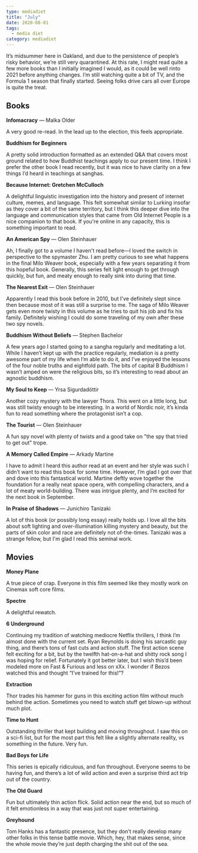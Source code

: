 ```yaml
---
type: mediadiet
title: "July"
date: 2020-08-01
tags:
  - media diet
category: mediadiet
---
```


It’s midsummer here in Oakland, and due to the persistence of people’s risky behavior, we’re still very quarantined. At this rate, I might read quite a few more books than I initially imagined I would, as it could be well rinto 2021 before anything changes. I’m still watching quite a bit of TV, and the Formula 1 season that finally started. Seeing folks drive cars all over Europe is quite the treat.

<!--more-->

## Books

**Infomacracy** — Malka Older

A very good re-read. In the lead up to the election, this feels appropriate.

**Buddhism for Beginners**

A pretty solid introduction formatted as an extended Q&A that covers most ground related to how Buddhist teachings apply to our present time. I think I prefer the other book I read recently, but it was nice to have clarity on a few things I’d heard in teachings at sanghas.

**Because Internet: Gretchen McCulloch**

A delightful linguistic investigation into the history and present of internet culture, memes, and language. This felt somewhat similar to Lurking insofar as they cover a bit of the same territory, but I think this deeper dive into the language and communication styles that came from Old Internet People is a nice companion to that book. If you're online in any capacity, this is something important to read.

**An American Spy** — Olen Steinhauer

Ah, I finally got to a volume I haven't read before—I loved the switch in perspective to the spymaster Zhu. I am pretty curious to see what happens in the final Milo Weaver book, especially with a few years separating it from this hopeful book. Generally, this series felt light enough to get through quickly, but fun, and meaty enough to really sink into during that time.

**The Nearest Exit** — Olen Steinhauer

Apparently I read this book before in 2010, but I've definitely slept since then because most of it was still a surprise to me. The saga of Milo Weaver gets even more twisty in this volume as he tries to quit his job and fix his family. Definitely wishing I could do some traveling of my own after these two spy novels.

**Buddhism Without Beliefs** — Stephen Bachelor

A few years ago I started going to a sangha regularly and meditating a lot. While I haven’t kept up with the practice regularly, mediation is a pretty awesome part of my life when I’m able to do it, and I’ve enjoyed the lessons of the four noble truths and eightfold path. The bits of capital B Buddhism I wasn’t amped on were the religious bits, so it’s interesting to read about an agnostic buddhism. 

**My Soul to Keep** — Yrsa Sigurdadóttir

Another cozy mystery with the lawyer Thora. This went on a little long, but was still twisty enough to be interesting. In a world of Nordic noir, it’s kinda fun to read something where the protagonist isn’t a cop.

**The Tourist** — Olen Steinhauer

A fun spy novel with plenty of twists and a good take on "the spy that tried to get out" trope.

**A Memory Called Empire** — Arkady Martine

I have to admit I heard this author read at an event and her style was such I didn’t want to read this book for some time. However, I’m glad I got over that and dove into this fantastical world. Martine deftly wove together the foundation for a really neat space opera, with compelling characters, and a lot of meaty world-building. There was intrigue plenty, and I’m excited for the next book in September.

**In Praise of Shadows** — Junichiro Tanizaki

A lot of this book (or possibly long essay) really holds up. I love all the bits about soft lighting and over-illumination killing mystery and beauty, but the parts of skin color and race are definitely not of-the-times. Tanizaki was a strange fellow, but I'm glad I read this seminal work.

## Movies

**Money Plane**

A true piece of crap. Everyone in this film seemed like they mostly work on Cinemax soft core films.

**Spectre**

A delightful rewatch.

**6 Underground**

Continuing my tradition of watching mediocre Netflix thrillers, I think I’m almost done with the current set. Ryan Reynolds is doing his sarcastic guy thing, and there’s tons of fast cuts and action stuff. The first action scene felt exciting for a bit, but by the twelfth hat-on-a-hat and shitty rock song I was hoping for relief. Fortunately it got better later, but I wish this’d been modeled more on Fast & Furious and less on xXx. I wonder if Bezos watched this and thought “I’ve trained for this!”?

**Extraction**

Thor trades his hammer for guns in this exciting action film without much behind the action. Sometimes you need to watch stuff get blown-up without much plot.

**Time to Hunt**

Outstanding thriller that kept building and moving throughout. I saw this on a sci-fi list, but for the most part this felt like a slightly alternate reality, vs something in the future. Very fun.

**Bad Boys for Life**

This series is epically ridiculous, and fun throughout. Everyone seems to be having fun, and there’s a lot of wild action and even a surprise third act trip out of the country.

**The Old Guard** 

Fun but ultimately thin action flick. Solid action near the end, but so much of it felt emotionless in a way that was just not super entertaining.

**Greyhound**

Tom Hanks has a fantastic presence, but they don’t really develop many other folks in this tense battle movie. Which, hey, that makes sense, since the whole movie they’re just depth charging the shit out of the sea.